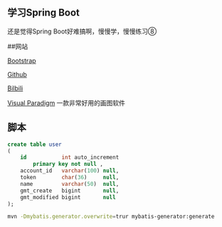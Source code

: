 ## 学习Spring Boot


还是觉得Spring Boot好难搞啊，慢慢学，慢慢练习⑧

##网站

[Bootstrap](https://www.bootcss.com/)

[Github](https://github.com/)

[Bilbili](https://www.bilibili.com/)

[Visual Paradigm](http://www.visual-paradigm.com)
一款非常好用的画图软件


## 脚本
```sql
create table user
(
    id           int auto_increment
        primary key not null ,
    account_id   varchar(100) null,
    token        char(36)     null,
    name         varchar(50)  null,
    gmt_create   bigint       null,
    gmt_modified bigint       null
);
```

```bash
mvn -Dmybatis.generator.overwrite=trur mybatis-generator:generate
```